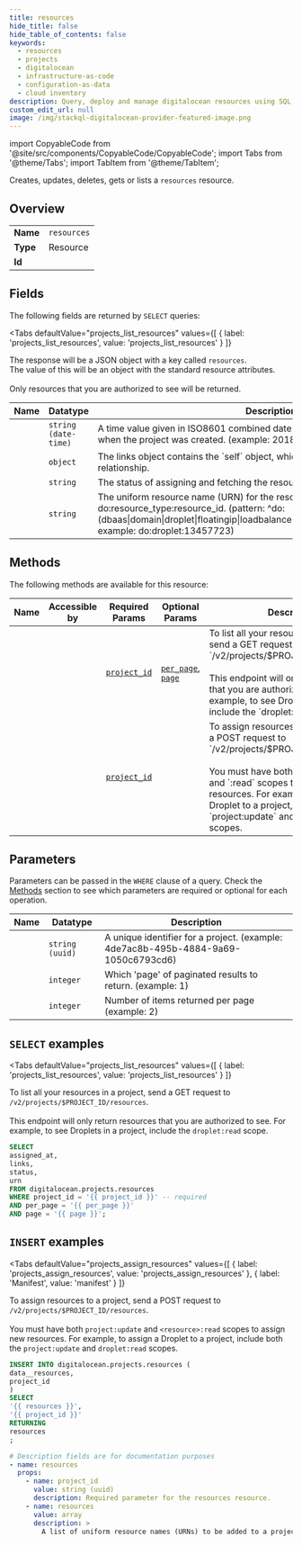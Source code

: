 ```yaml
--- 
title: resources
hide_title: false
hide_table_of_contents: false
keywords:
  - resources
  - projects
  - digitalocean
  - infrastructure-as-code
  - configuration-as-data
  - cloud inventory
description: Query, deploy and manage digitalocean resources using SQL
custom_edit_url: null
image: /img/stackql-digitalocean-provider-featured-image.png
---
```


import CopyableCode from '@site/src/components/CopyableCode/CopyableCode';
import Tabs from '@theme/Tabs';
import TabItem from '@theme/TabItem';

Creates, updates, deletes, gets or lists a <code>resources</code> resource.

## Overview
<table><tbody>
<tr><td><b>Name</b></td><td><code>resources</code></td></tr>
<tr><td><b>Type</b></td><td>Resource</td></tr>
<tr><td><b>Id</b></td><td><CopyableCode code="digitalocean.projects.resources" /></td></tr>
</tbody></table>

## Fields

The following fields are returned by `SELECT` queries:

<Tabs
    defaultValue="projects_list_resources"
    values={[
        { label: 'projects_list_resources', value: 'projects_list_resources' }
    ]}
>
<TabItem value="projects_list_resources">

The response will be a JSON object with a key called `resources`.<br />The value of this will be an object with the standard resource attributes.<br /><br />Only resources that you are authorized to see will be returned.<br />

<table>
<thead>
    <tr>
    <th>Name</th>
    <th>Datatype</th>
    <th>Description</th>
    </tr>
</thead>
<tbody>
<tr>
    <td><CopyableCode code="assigned_at" /></td>
    <td><code>string (date-time)</code></td>
    <td>A time value given in ISO8601 combined date and time format that represents when the project was created. (example: 2018-09-28T19:26:37Z)</td>
</tr>
<tr>
    <td><CopyableCode code="links" /></td>
    <td><code>object</code></td>
    <td>The links object contains the `self` object, which contains the resource relationship.</td>
</tr>
<tr>
    <td><CopyableCode code="status" /></td>
    <td><code>string</code></td>
    <td>The status of assigning and fetching the resources. (example: ok)</td>
</tr>
<tr>
    <td><CopyableCode code="urn" /></td>
    <td><code>string</code></td>
    <td>The uniform resource name (URN) for the resource in the format do:resource_type:resource_id. (pattern: ^do:(dbaas|domain|droplet|floatingip|loadbalancer|space|volume|kubernetes|vpc):.*, example: do:droplet:13457723)</td>
</tr>
</tbody>
</table>
</TabItem>
</Tabs>

## Methods

The following methods are available for this resource:

<table>
<thead>
    <tr>
    <th>Name</th>
    <th>Accessible by</th>
    <th>Required Params</th>
    <th>Optional Params</th>
    <th>Description</th>
    </tr>
</thead>
<tbody>
<tr>
    <td><a href="#projects_list_resources"><CopyableCode code="projects_list_resources" /></a></td>
    <td><CopyableCode code="select" /></td>
    <td><a href="#parameter-project_id"><code>project_id</code></a></td>
    <td><a href="#parameter-per_page"><code>per_page</code></a>, <a href="#parameter-page"><code>page</code></a></td>
    <td>To list all your resources in a project, send a GET request to `/v2/projects/$PROJECT_ID/resources`.<br /><br />This endpoint will only return resources that you are authorized to see. For example, to see Droplets in a project, include the `droplet:read` scope.<br /></td>
</tr>
<tr>
    <td><a href="#projects_assign_resources"><CopyableCode code="projects_assign_resources" /></a></td>
    <td><CopyableCode code="insert" /></td>
    <td><a href="#parameter-project_id"><code>project_id</code></a></td>
    <td></td>
    <td>To assign resources to a project, send a POST request to `/v2/projects/$PROJECT_ID/resources`.<br /><br />You must have both `project:update` and `<resource>:read` scopes to assign new resources. For example, to assign a Droplet to a project, include both the `project:update` and `droplet:read` scopes.<br /></td>
</tr>
</tbody>
</table>

## Parameters

Parameters can be passed in the `WHERE` clause of a query. Check the [Methods](#methods) section to see which parameters are required or optional for each operation.

<table>
<thead>
    <tr>
    <th>Name</th>
    <th>Datatype</th>
    <th>Description</th>
    </tr>
</thead>
<tbody>
<tr id="parameter-project_id">
    <td><CopyableCode code="project_id" /></td>
    <td><code>string (uuid)</code></td>
    <td>A unique identifier for a project. (example: 4de7ac8b-495b-4884-9a69-1050c6793cd6)</td>
</tr>
<tr id="parameter-page">
    <td><CopyableCode code="page" /></td>
    <td><code>integer</code></td>
    <td>Which 'page' of paginated results to return. (example: 1)</td>
</tr>
<tr id="parameter-per_page">
    <td><CopyableCode code="per_page" /></td>
    <td><code>integer</code></td>
    <td>Number of items returned per page (example: 2)</td>
</tr>
</tbody>
</table>

## `SELECT` examples

<Tabs
    defaultValue="projects_list_resources"
    values={[
        { label: 'projects_list_resources', value: 'projects_list_resources' }
    ]}
>
<TabItem value="projects_list_resources">

To list all your resources in a project, send a GET request to `/v2/projects/$PROJECT_ID/resources`.<br /><br />This endpoint will only return resources that you are authorized to see. For example, to see Droplets in a project, include the `droplet:read` scope.<br />

```sql
SELECT
assigned_at,
links,
status,
urn
FROM digitalocean.projects.resources
WHERE project_id = '{{ project_id }}' -- required
AND per_page = '{{ per_page }}'
AND page = '{{ page }}';
```
</TabItem>
</Tabs>


## `INSERT` examples

<Tabs
    defaultValue="projects_assign_resources"
    values={[
        { label: 'projects_assign_resources', value: 'projects_assign_resources' },
        { label: 'Manifest', value: 'manifest' }
    ]}
>
<TabItem value="projects_assign_resources">

To assign resources to a project, send a POST request to `/v2/projects/$PROJECT_ID/resources`.<br /><br />You must have both `project:update` and `<resource>:read` scopes to assign new resources. For example, to assign a Droplet to a project, include both the `project:update` and `droplet:read` scopes.<br />

```sql
INSERT INTO digitalocean.projects.resources (
data__resources,
project_id
)
SELECT 
'{{ resources }}',
'{{ project_id }}'
RETURNING
resources
;
```
</TabItem>
<TabItem value="manifest">

```yaml
# Description fields are for documentation purposes
- name: resources
  props:
    - name: project_id
      value: string (uuid)
      description: Required parameter for the resources resource.
    - name: resources
      value: array
      description: >
        A list of uniform resource names (URNs) to be added to a project. Only resources that you are authorized to see will be returned.
        
```
</TabItem>
</Tabs>
